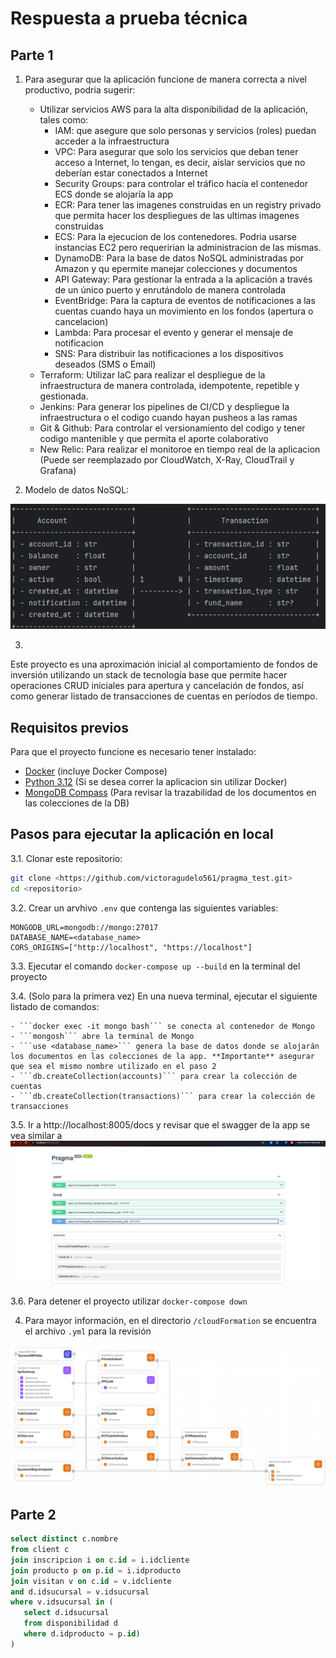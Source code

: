 # Respuesta a prueba técnica

## Parte 1

1. Para asegurar que la aplicación funcione de manera correcta a nivel productivo, podria sugerir:

    - Utilizar servicios AWS para la alta disponibilidad de la aplicación, tales como:
      - IAM: que asegure que solo personas y servicios (roles) puedan acceder a la infraestructura
      - VPC: Para asegurar que solo los servicios que deban tener acceso a Internet, lo tengan, es decir, aislar servicios que no deberían estar conectados a Internet
      - Security Groups: para controlar el tráfico hacía el contenedor ECS donde se alojaría la app
      - ECR: Para tener las imagenes construidas en un registry privado que permita hacer los despliegues de las ultimas imagenes construidas
      - ECS: Para la ejecucion de los contenedores. Podria usarse instancias EC2 pero requeririan la administracion de las mismas.
      - DynamoDB: Para la base de datos NoSQL administradas por Amazon y qu epermite manejar colecciones y documentos
      - API Gateway: Para gestionar la entrada a la aplicación a través de un único puerto y enrutándolo de manera controlada
      - EventBridge: Para la captura de eventos de notificaciones a las cuentas cuando haya un movimiento en los fondos (apertura o cancelacion)
      - Lambda: Para procesar el evento y generar el mensaje de notificacion
      - SNS: Para distribuir las notificaciones a los dispositivos deseados (SMS o Email)
    - Terraform: Utilizar IaC para realizar el despliegue de la infraestructura de manera controlada, idempotente, repetible y gestionada.
    - Jenkins: Para generar los pipelines de CI/CD y despliegue la infraestructura o el codigo cuando hayan pusheos a las ramas
    - Git & Github: Para controlar el versionamiento del codigo y tener codigo mantenible y que permita el aporte colaborativo
    - New Relic: Para realizar el monitoroe en tiempo real de la aplicacion (Puede ser reemplazado por CloudWatch, X-Ray, CloudTrail y Grafana)


2. Modelo de datos NoSQL:

![img_1.png](img_1.png)

3.

Este proyecto es una aproximación inicial al comportamiento de fondos de inversión utilizando un stack de tecnología base que permite hacer operaciones CRUD iniciales para apertura y cancelación de fondos, así como generar listado de transacciones de cuentas en períodos de tiempo.

## Requisitos previos

Para que el proyecto funcione es necesario tener instalado:

- [Docker](https://www.docker.com/products/docker-desktop) (incluye Docker Compose)
- [Python 3.12](https://www.python.org/downloads/) (Si se desea correr la aplicacion sin utilizar Docker)
- [MongoDB Compass](https://www.mongodb.com/products/tools/compass) (Para revisar la trazabilidad de los documentos en las colecciones de la DB)

## Pasos para ejecutar la aplicación en local

3.1. Clonar este repositorio:

```bash
git clone <https://github.com/victoragudelo561/pragma_test.git>
cd <repositorio>
```

3.2. Crear un arvhivo ```.env``` que contenga las siguientes variables:

```
MONGODB_URL=mongodb://mongo:27017
DATABASE_NAME=<database_name>
CORS_ORIGINS=["http://localhost", "https://localhost"]
```

3.3. Ejecutar el comando ```docker-compose up --build``` en la terminal del proyecto

3.4. (Solo para la primera vez) En una nueva terminal, ejecutar el siguiente listado de comandos:

    - ```docker exec -it mongo bash``` se conecta al contenedor de Mongo 
    - ```mongosh``` abre la terminal de Mongo
    - ```use <database_name>``` genera la base de datos donde se alojarán los documentos en las colecciones de la app. **Importante** asegurar que sea el mismo nombre utilizado en el paso 2
    - ```db.createCollection(accounts)``` para crear la colección de cuentas
    - ```db.createCollection(transactions)``` para crear la colección de transacciones

3.5. Ir a http://localhost:8005/docs y revisar que el swagger de la app se vea similar a ![img.png](img.png)

3.6. Para detener el proyecto utilizar ```docker-compose down```

4. Para mayor información, en el directorio ```/cloudFormation``` se encuentra el archivo ```.yml``` para la revisión

![img_2.png](img_2.png)

## Parte 2

```sql
select distinct c.nombre
from client c
join inscripcion i on c.id = i.idcliente
join producto p on p.id = i.idproducto
join visitan v on c.id = v.idcliente
and d.idsucursal = v.idsucursal
where v.idsucursal in (
   select d.idsucursal
   from disponibilidad d
   where d.idproducto = p.id)
)
```

